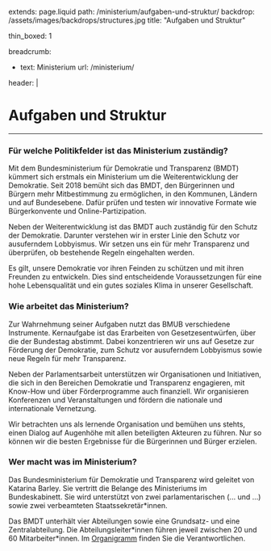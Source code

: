 extends: page.liquid
path: /ministerium/aufgaben-und-struktur/
backdrop: /assets/images/backdrops/structures.jpg
title: "Aufgaben und Struktur"

thin_boxed: 1

breadcrumb:
 - text: Ministerium
   url: /ministerium/

header: |
    <h1>Aufgaben und Struktur</h1>

---


### Für welche Politikfelder ist das Ministerium zuständig?

Mit dem Bundesministerium für Demokratie und Transparenz (BMDT) kümmert sich erstmals ein Ministerium um die Weiterentwicklung der Demokratie. Seit 2018 bemüht sich das BMDT, den Bürgerinnen und Bürgern mehr Mitbestimmung zu ermöglichen, in den Kommunen, Ländern und auf Bundesebene. Dafür prüfen und testen wir innovative Formate wie Bürgerkonvente und Online-Partizipation.

Neben der Weiterentwicklung ist das BMDT auch zuständig für den Schutz der Demokratie. Darunter verstehen wir in erster Linie den Schutz vor ausuferndem Lobbyismus. Wir setzen uns ein für mehr Transparenz und überprüfen, ob bestehende Regeln eingehalten werden.

Es gilt, unsere Demokratie vor ihren Feinden zu schützen und mit ihren Freunden zu entwickeln. Dies sind entscheidende Voraussetzungen für eine hohe Lebensqualität und ein gutes soziales Klima in unserer Gesellschaft.

### Wie arbeitet das Ministerium?

Zur Wahrnehmung seiner Aufgaben nutzt das BMUB verschiedene Instrumente. Kernaufgabe ist das Erarbeiten von Gesetzesentwürfen, über die der Bundestag abstimmt. Dabei konzentrieren wir uns auf Gesetze zur Förderung der Demokratie, zum Schutz vor ausuferndem Lobbyismus sowie neue Regeln für mehr Transparenz.

Neben der Parlamentsarbeit unterstützen wir Organisationen und Initiativen, die sich in den Bereichen Demokratie und Transparenz engagieren, mit Know-How und über Förderprogramme auch finanziell. Wir organisieren Konferenzen und Veranstaltungen und fördern die nationale und internationale Vernetzung.

Wir betrachten uns als lernende Organisation und bemühen uns stehts, einen Dialog auf Augenhöhe mit allen beteiligten Akteuren zu führen. Nur so können wir die besten Ergebnisse für die Bürgerinnen und Bürger erzielen.

### Wer macht was im Ministerium?

Das Bundesministerium für Demokratie und Transparenz wird geleitet von Katarina Barley. Sie vertritt die Belange des Ministeriums im Bundeskabinett. Sie wird unterstützt von zwei parlamentarischen (... und …) sowie zwei verbeamteten Staatssekretär\*innen.

Das BMDT unterhält vier Abteilungen sowie eine Grundsatz- und eine Zentralabteilung. Die Abteilungsleiter\*innen führen jeweil zwischen 20 und 60 Mitarbeiter\*innen. Im [Organigramm](/ministerium/organigramm/) finden Sie die Verantwortlichen.
<!-- 
### Wie viele Beschäftigte hat das Ministerium und wie groß ist der Etat?

Im Bundesministerium für Demokratie und Transparenz sind 210 Menschen beschäftigt. Die dahinter stehende Partei Demokratie in Bewegung hat zur Zeit 380 Mitglieder. Da wir keine Unternehmensspenden annehmen, sind wir chronisch unterfinanziert. Wir würden uns sehr über Deine Spende freuen.

<a href="https://bewegung.jetzt/spenden/" class="btn btn-outline-primary">Hier klicken um für Demokratie in Bewegung zu spenden.</a>
 -->